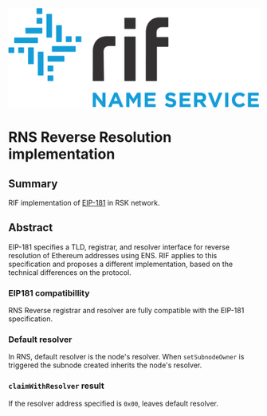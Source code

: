 <img src="/logo.png" alt="logo" height="200" />

# RNS Reverse Resolution implementation

## Summary

RIF implementation of [EIP-181](https://eips.ethereum.org/EIPS/eip-181) in RSK network. 

## Abstract

EIP-181 specifies a TLD, registrar, and resolver interface for reverse resolution of Ethereum addresses using ENS. RIF applies to this specification and proposes a different implementation, based on the technical differences on the protocol.

### EIP181 compatibillity

RNS Reverse registrar and resolver are fully compatible with the EIP-181 specification.

### Default resolver

In RNS, default resolver is the node's resolver. When `setSubnodeOwner` is triggered the subnode created inherits the node's resolver.

### `claimWithResolver` result

If the resolver address specified is `0x00`, leaves default resolver.
